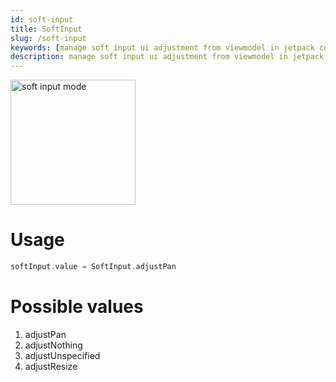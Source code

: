 ```yaml
---
id: soft-input
title: SoftInput
slug: /soft-input
keywords: [manage soft input ui adjustment from viewmodel in jetpack compose]
description: manage soft input ui adjustment from viewmodel in jetpack compose
---
```


<img src="/img/soft_input_mode.png" alt="soft input mode" width="200px"></img>

# Usage

```kotlin
softInput.value = SoftInput.adjustPan
```

# Possible values

1. adjustPan
2. adjustNothing
3. adjustUnspecified
4. adjustResize